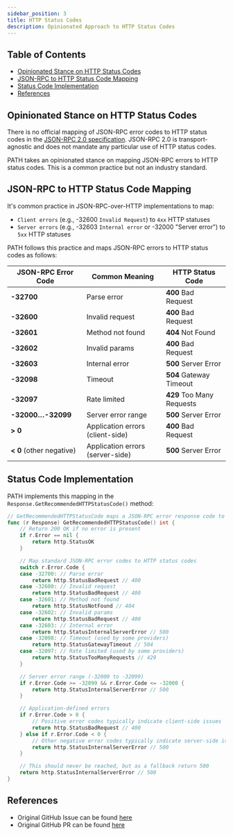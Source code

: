 ```yaml
---
sidebar_position: 3
title: HTTP Status Codes
description: Opinionated Approach to HTTP Status Codes
---
```


## Table of Contents <!-- omit in toc -->

- [Opinionated Stance on HTTP Status Codes](#opinionated-stance-on-http-status-codes)
- [JSON-RPC to HTTP Status Code Mapping](#json-rpc-to-http-status-code-mapping)
- [Status Code Implementation](#status-code-implementation)
- [References](#references)

## Opinionated Stance on HTTP Status Codes

There is no official mapping of JSON-RPC error codes to HTTP status codes in the [JSON-RPC 2.0 specification](https://www.jsonrpc.org/specification). JSON-RPC 2.0 is transport-agnostic and does not mandate any particular use of HTTP status codes.

PATH takes an opinionated stance on mapping JSON-RPC errors to HTTP status codes. This is a common practice but not an industry standard.

## JSON-RPC to HTTP Status Code Mapping

It's common practice in JSON-RPC-over-HTTP implementations to map:

- `Client errors` (e.g., -32600 `Invalid Request`) to `4xx` HTTP statuses
- `Server errors` (e.g., -32603 `Internal error` or -32000 "Server error") to `5xx` HTTP statuses

PATH follows this practice and maps JSON-RPC errors to HTTP status codes as follows:

| JSON-RPC Error Code      | Common Meaning                   | HTTP Status Code          |
| ------------------------ | -------------------------------- | ------------------------- |
| **-32700**               | Parse error                      | **400** Bad Request       |
| **-32600**               | Invalid request                  | **400** Bad Request       |
| **-32601**               | Method not found                 | **404** Not Found         |
| **-32602**               | Invalid params                   | **400** Bad Request       |
| **-32603**               | Internal error                   | **500** Server Error      |
| **-32098**               | Timeout                          | **504** Gateway Timeout   |
| **-32097**               | Rate limited                     | **429** Too Many Requests |
| **-32000…-32099**        | Server error range               | **500** Server Error      |
| **> 0**                  | Application errors (client-side) | **400** Bad Request       |
| **< 0** (other negative) | Application errors (server-side) | **500** Server Error      |

## Status Code Implementation

PATH implements this mapping in the `Response.GetRecommendedHTTPStatusCode()` method:

```go
// GetRecommendedHTTPStatusCode maps a JSON-RPC error response code to an HTTP status code.
func (r Response) GetRecommendedHTTPStatusCode() int {
    // Return 200 OK if no error is present
    if r.Error == nil {
        return http.StatusOK
    }

    // Map standard JSON-RPC error codes to HTTP status codes
    switch r.Error.Code {
    case -32700: // Parse error
        return http.StatusBadRequest // 400
    case -32600: // Invalid request
        return http.StatusBadRequest // 400
    case -32601: // Method not found
        return http.StatusNotFound // 404
    case -32602: // Invalid params
        return http.StatusBadRequest // 400
    case -32603: // Internal error
        return http.StatusInternalServerError // 500
    case -32098: // Timeout (used by some providers)
        return http.StatusGatewayTimeout // 504
    case -32097: // Rate limited (used by some providers)
        return http.StatusTooManyRequests // 429
    }

    // Server error range (-32000 to -32099)
    if r.Error.Code >= -32099 && r.Error.Code <= -32000 {
        return http.StatusInternalServerError // 500
    }

    // Application-defined errors
    if r.Error.Code > 0 {
        // Positive error codes typically indicate client-side issues
        return http.StatusBadRequest // 400
    } else if r.Error.Code < 0 {
        // Other negative error codes typically indicate server-side issues
        return http.StatusInternalServerError // 500
    }

    // This should never be reached, but as a fallback return 500
    return http.StatusInternalServerError // 500
}
```

## References

- Original GitHub Issue can be found [here](https://github.com/buildwithgrove/path/issues/179)
- Original GitHub PR can be found [here](https://github.com/buildwithgrove/path/pull/186/files)
